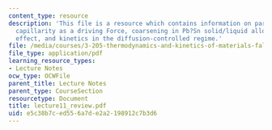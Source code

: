 ```yaml
---
content_type: resource
description: 'This file is a resource which contains information on particle coarsening:
  capillarity as a driving Force, coarsening in Pb?Sn solid/liquid alloys, Gibbs-Thomson
  effect, and kinetics in the diffusion-controlled regime.'
file: /media/courses/3-205-thermodynamics-and-kinetics-of-materials-fall-2006/e5c38b7ced556a7de2a2198912c7b3d6_lecture11_review.pdf
file_type: application/pdf
learning_resource_types:
- Lecture Notes
ocw_type: OCWFile
parent_title: Lecture Notes
parent_type: CourseSection
resourcetype: Document
title: lecture11_review.pdf
uid: e5c38b7c-ed55-6a7d-e2a2-198912c7b3d6
---
```

